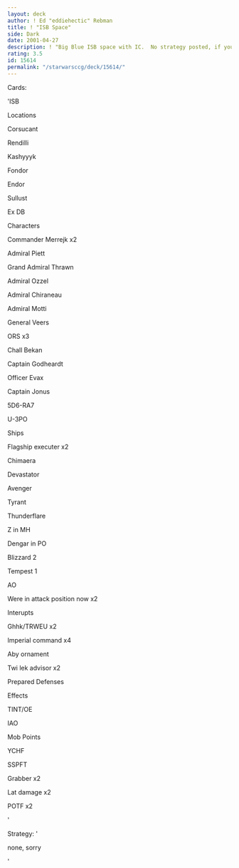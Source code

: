```yaml
---
layout: deck
author: ! Ed "eddiehectic" Rebman
title: ! "ISB Space"
side: Dark
date: 2001-04-27
description: ! "Big Blue ISB space with IC.  No strategy posted, if you feel you cannot rate this deck without it, please don’t rate at all.  Thnx"
rating: 3.5
id: 15614
permalink: "/starwarsccg/deck/15614/"
---
```

Cards: 

'ISB


Locations

Corsucant

Rendilli

Kashyyyk

Fondor

Endor

Sullust

Ex DB


Characters

Commander Merrejk x2

Admiral Piett

Grand Admiral Thrawn

Admiral Ozzel

Admiral Chiraneau

Admiral Motti

General Veers

ORS x3

Chall Bekan

Captain Godheardt

Officer Evax

Captain Jonus

5D6-RA7

U-3PO


Ships

Flagship executer x2

Chimaera

Devastator

Avenger

Tyrant

Thunderflare

Z in MH

Dengar in PO

Blizzard 2

Tempest 1


AO

Were in attack position now x2


Interupts

Ghhk/TRWEU x2

Imperial command x4

Aby ornament

Twi lek advisor x2

Prepared Defenses


Effects

TINT/OE

IAO

Mob Points

YCHF

SSPFT

Grabber x2

Lat damage x2

POTF x2

'

Strategy: '

none, sorry

'
